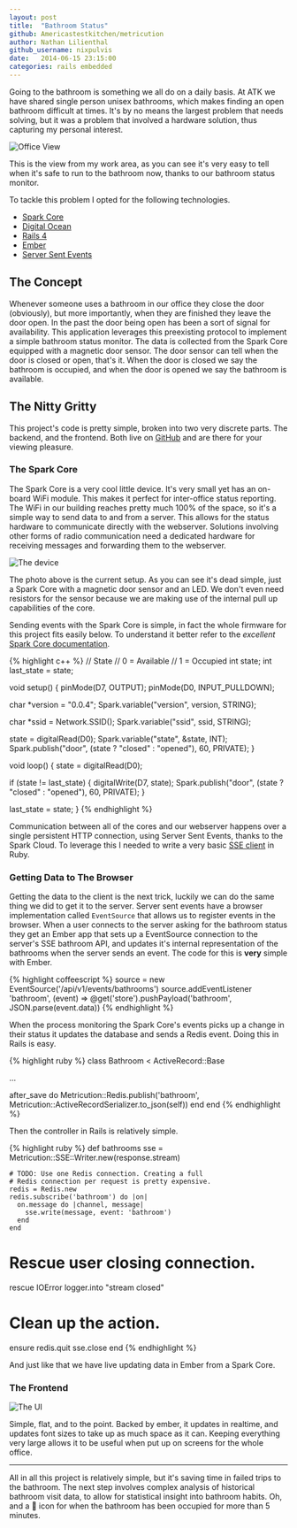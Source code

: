 ```yaml
---
layout: post
title:  "Bathroom Status"
github: Americastestkitchen/metricution
author: Nathan Lilienthal
github_username: nixpulvis
date:   2014-06-15 23:15:00
categories: rails embedded
---
```


Going to the bathroom is something we all do on a daily basis. At ATK we have shared single person unisex bathrooms, which makes finding an open bathroom difficult at times. It's by no means the largest problem that needs solving, but it was a problem that involved a hardware solution, thus capturing my personal interest.

![Office View](/images/bathroom_status_view.png)

This is the view from my work area, as you can see it's very easy to tell when it's safe to run to the bathroom now, thanks to our bathroom status monitor.

To tackle this problem I opted for the following technologies.

- [Spark Core](https://www.spark.io)
- [Digital Ocean](https://www.digitalocean.com)
- [Rails 4](http://rubyonrails.org)
- [Ember](http://emberjs.com)
- [Server Sent Events](http://www.w3.org/TR/eventsource/)

## The Concept

Whenever someone uses a bathroom in our office they close the door (obviously), but more importantly, when they are finished they leave the door open. In the past the door being open has been a sort of signal for availability. This application leverages this preexisting protocol to implement a simple bathroom status monitor. The data is collected from the Spark Core equipped with a magnetic door sensor. The door sensor can tell when the door is closed or open, that's it. When the door is closed we say the bathroom is occupied, and when the door is opened we say the bathroom is available.

## The Nitty Gritty

This project's code is pretty simple, broken into two very discrete parts. The backend, and the frontend. Both live on [GitHub](https://github.com/Americastestkitchen/metricution) and are there for your viewing pleasure.

### The Spark Core

The Spark Core is a very cool little device. It's very small yet has an on-board WiFi module. This makes it perfect for inter-office status reporting. The WiFi in our building reaches pretty much 100% of the space, so it's a simple way to send data to and from a server. This allows for the status hardware to communicate directly with the webserver. Solutions involving other forms of radio communication need a dedicated hardware for receiving messages and forwarding them to the webserver.

![The device](/images/bathroom_status_hardware.jpg)

The photo above is the current setup. As you can see it's dead simple, just a Spark Core with a magnetic door sensor and an LED. We don't even need resistors for the sensor because we are making use of the internal pull up capabilities of the core.

Sending events with the Spark Core is simple, in fact the whole firmware for this project fits easily below. To understand it better refer to the *excellent* [Spark Core documentation](http://docs.spark.io).

{% highlight c++ %}
// State
// 0 = Available
// 1 = Occupied
int state;
int last_state = state;

void setup() {
  pinMode(D7, OUTPUT);
  pinMode(D0, INPUT_PULLDOWN);

  char *version = "0.0.4";
  Spark.variable("version", version, STRING);

  char *ssid = Network.SSID();
  Spark.variable("ssid", ssid, STRING);

  state = digitalRead(D0);
  Spark.variable("state", &state, INT);
  Spark.publish("door", (state ? "closed" : "opened"), 60, PRIVATE);
}

void loop() {
  state = digitalRead(D0);

  if (state != last_state) {
    digitalWrite(D7, state);
    Spark.publish("door", (state ? "closed" : "opened"), 60, PRIVATE);
  }

  last_state = state;
}
{% endhighlight %}

Communication between all of the cores and our webserver happens over a single persistent HTTP connection, using Server Sent Events, thanks to the Spark Cloud. To leverage this I needed to write a very basic [SSE client](https://github.com/Americastestkitchen/metricution/blob/master/lib/metricution/sse.rb) in Ruby.

### Getting Data to The Browser

Getting the data to the client is the next trick, luckily we can do the same thing we did to get it to the server. Server sent events have a browser implementation called `EventSource` that allows us to register events in the browser. When a user connects to the server asking for the bathroom status they get an Ember app that sets up a EventSource connection to the server's SSE bathroom API, and updates it's internal representation of the bathrooms when the server sends an event. The code for this is **very** simple with Ember.

{% highlight coffeescript %}
source = new EventSource('/api/v1/events/bathrooms')
source.addEventListener 'bathroom', (event) =>
  @get('store').pushPayload('bathroom', JSON.parse(event.data))
{% endhighlight %}

When the process monitoring the Spark Core's events picks up a change in their status it updates the database and sends a Redis event. Doing this in Rails is easy.

{% highlight ruby %}
class Bathroom < ActiveRecord::Base

  ...

  after_save do
    Metricution::Redis.publish('bathroom', Metricution::ActiveRecordSerializer.to_json(self))
  end
end
{% endhighlight %}

Then the controller in Rails is relatively simple.

{% highlight ruby %}
def bathrooms
    sse = Metricution::SSE::Writer.new(response.stream)

    # TODO: Use one Redis connection. Creating a full
    # Redis connection per request is pretty expensive.
    redis = Redis.new
    redis.subscribe('bathroom') do |on|
      on.message do |channel, message|
        sse.write(message, event: 'bathroom')
      end
    end

# Rescue user closing connection.
rescue IOError
    logger.into "stream closed"

# Clean up the action.
ensure
    redis.quit
    sse.close
end
{% endhighlight %}

And just like that we have live updating data in Ember from a Spark Core.

### The Frontend

![The UI](/images/bathroom_status_client.png)

Simple, flat, and to the point. Backed by ember, it updates in realtime, and updates font sizes to take up as much space as it can. Keeping everything very large allows it to be useful when put up on screens for the whole office.

---

All in all this project is relatively simple, but it's saving time in failed trips to the bathroom. The next step involves complex analysis of historical bathroom visit data, to allow for statistical insight into bathroom habits. Oh, and a 💩 icon for when the bathroom has been occupied for more than 5 minutes.
